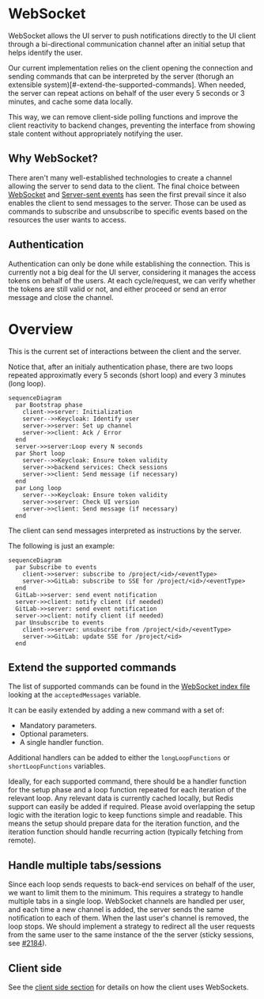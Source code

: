 # WebSocket

WebSocket allows the UI server to push notifications directly to the UI client through a
bi-directional communication channel after an initial setup that helps identify the user.

Our current implementation relies on the client opening the connection and sending commands
that can be interpreted by the server (thorugh an extensible system)[#-extend-the-supported-commands]. When needed, the server can repeat actions on behalf
of the user every 5 seconds or 3 minutes, and cache some data locally.

This way, we can remove client-side polling functions and improve the client reactivity
to backend changes, preventing the interface from showing stale content without
appropriately notifying the user.

## Why WebSocket?

There aren't many well-established technologies to create a channel allowing the server to
send data to the client. The final choice between
[WebSocket](https://en.wikipedia.org/wiki/WebSocket) and
[Server-sent events](https://en.wikipedia.org/wiki/Server-sent_events) has seen the first
prevail since it also enables the client to send messages to the server.
Those can be used as commands to subscribe and unsubscribe to specific events based on the
resources the user wants to access.

## Authentication

Authentication can only be done while establishing the connection. This is currently not a big
deal for the UI server, considering it manages the access tokens on behalf of the users.
At each cycle/request, we can verify whether the tokens are still valid or not, and either
proceed or send an error message and close the channel.

# Overview

This is the current set of interactions between the client and the server.

Notice that, after an initialy authentication phase, there are two loops repeated approximatly
every 5 seconds (short loop) and every 3 minutes (long loop).

```mermaid
sequenceDiagram
  par Bootstrap phase
    client->>server: Initialization
    server-->>Keycloak: Identify user
    server->>server: Set up channel
    server->>client: Ack / Error
  end
  server->>server:Loop every N seconds
  par Short loop
    server-->>Keycloak: Ensure token validity
    server->>backend services: Check sessions
    server->>client: Send message (if necessary)
  end
  par Long loop
    server-->>Keycloak: Ensure token validity
    server->>server: Check UI version
    server->>client: Send message (if necessary)
  end
```

The client can send messages interpreted as instructions by the server.

The following is just an example:

```mermaid
sequenceDiagram
  par Subscribe to events
    client->>server: subscribe to /project/<id>/<eventType>
    server->>GitLab: subscribe to SSE for /project/<id>/<eventType>
  end
  GitLab->>server: send event notification
  server->>client: notify client (if needed)
  GitLab->>server: send event notification
  server->>client: notify client (if needed)
  par Unsubscribe to events
    client->>server: unsubscribe from /project/<id>/<eventType>
    server->>GitLab: update SSE for /project/<id>
  end
```

## Extend the supported commands

The list of supported commands can be found in the [WebSocket index file](/index.ts)
looking at the `acceptedMessages` variable.

It can be easily extended by adding a new command with a set of:

- Mandatory parameters.
- Optional parameters.
- A single handler function.

Additional handlers can be added to either the `longLoopFunctions` or
`shortLoopFunctions` variables.

Ideally, for each supported command, there should be a handler function for the
setup phase and a loop function repeated for each iteration of the relevant loop.
Any relevant data is currently cached locally, but Redis support can easily be
added if required.
Please avoid overlapping the setup logic with the iteration logic to keep functions
simple and readable. This means the setup should prepare data for the iteration function,
and the iteration function should handle recurring action (typically fetching from remote).

## Handle multiple tabs/sessions

Since each loop sends requests to back-end services on behalf of the user, we want
to limit them to the minimum. This requires a strategy to handle multiple tabs in a
single loop.
WebSocket channels are handled per user, and each time a new channel is added, the
server sends the same notification to each of them. When the last user's channel is
removed, the loop stops.
We should implement a strategy to redirect all the user requests from the same user
to the same instance of the the server (sticky sessions, see
[#2184](https://github.com/SwissDataScienceCenter/renku-ui/issues/2184)).

## Client side

See the [client side section](../../../client/src/websocket/) for details on how the client uses WebSockets.
